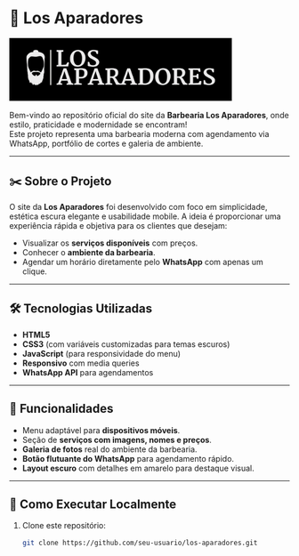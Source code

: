 # 💈 Los Aparadores

<img src="./assets/logos/LosAparadores-logo5.png" alt="Logo Los Aparadores" width="400"/>

Bem-vindo ao repositório oficial do site da **Barbearia Los Aparadores**, onde estilo, praticidade e modernidade se encontram!  
Este projeto representa uma barbearia moderna com agendamento via WhatsApp, portfólio de cortes e galeria de ambiente.

---

## ✂️ Sobre o Projeto

O site da **Los Aparadores** foi desenvolvido com foco em simplicidade, estética escura elegante e usabilidade mobile. A ideia é proporcionar uma experiência rápida e objetiva para os clientes que desejam:

- Visualizar os **serviços disponíveis** com preços.
- Conhecer o **ambiente da barbearia**.
- Agendar um horário diretamente pelo **WhatsApp** com apenas um clique.

---

## 🛠️ Tecnologias Utilizadas

- **HTML5**
- **CSS3** (com variáveis customizadas para temas escuros)
- **JavaScript** (para responsividade do menu)
- **Responsivo** com media queries
- **WhatsApp API** para agendamentos

---

## 📸 Funcionalidades

- Menu adaptável para **dispositivos móveis**.
- Seção de **serviços com imagens, nomes e preços**.
- **Galeria de fotos** real do ambiente da barbearia.
- **Botão flutuante do WhatsApp** para agendamento rápido.
- **Layout escuro** com detalhes em amarelo para destaque visual.

---

## 🔧 Como Executar Localmente

1. Clone este repositório:
   ```bash
   git clone https://github.com/seu-usuario/los-aparadores.git
   ```
